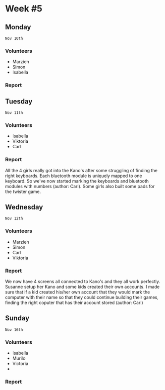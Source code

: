 # Week #5


## Monday
````Nov 10th````
### Volunteers
* Marzieh
* Simon
* Isabella

### Report

## Tuesday
````Nov 11th````
### Volunteers
* Isabella
* Viktoria
* Carl

### Report
All the 4 girls really got into the Kano's after some struggling of finding the right keyboards. Each bluetooth module is uniquely mapped to one keyboard. So we've now started marking the keyboards and bluetooth modules with numbers (author: Carl). Some girls also built some pads for the twister game. 

## Wednesday
````Nov 12th````
### Volunteers
* Marzieh
* Simon
* Carl
* Viktoria

### Report
We now have 4 screens all connected to Kano's and they all work perfectly. Susanne setup her Kano and some kids created their own accounts. I made sure that if a kid created his/her own account that they would mark the computer with their name so that they could continue building their games, finding the right coputer that has their account stored (author: Carl)

## Sunday
````Nov 16th````
### Volunteers
* Isabella
* Murilo
* Victoria
* 
### Report

